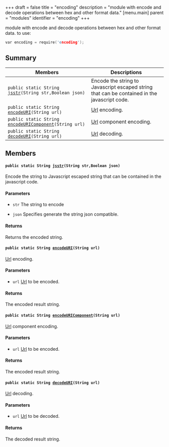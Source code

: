 +++
draft = false
title = "encoding"
description = "module with encode and decode operations between hex and other format data."
[menu.main]
parent = "modules"
identifier = "encoding"
+++

module with encode and decode operations between hex and other format data. to use:

```cpp
var encoding = require('encoding');
```

## Summary

 Members                        | Descriptions                                
--------------------------------|---------------------------------------------
`public static String `[`jsstr`](#db/da8/namespaceencoding_1a52dcd9025eabd9af6a9f5e318f7566fa)`(String str,Boolean json)`            | Encode the string to Javascript escaped string that can be contained in the javascript code.
`public static String `[`encodeURI`](#db/da8/namespaceencoding_1adb05f8f3455536f38d2ee61484f3f2b5)`(String url)`            | [Url](#dd/d23/interfaceUrl) encoding.
`public static String `[`encodeURIComponent`](#db/da8/namespaceencoding_1a80b109e00081be72ca81ac4f9f033fb6)`(String url)`            | [Url](#dd/d23/interfaceUrl) component encoding.
`public static String `[`decodeURI`](#db/da8/namespaceencoding_1aeb50ecb378e2b4da3d3a5b0ba24c6907)`(String url)`            | [Url](#dd/d23/interfaceUrl) decoding.

## Members

#### `public static String `[`jsstr`](#db/da8/namespaceencoding_1a52dcd9025eabd9af6a9f5e318f7566fa)`(String str,Boolean json)` 

Encode the string to Javascript escaped string that can be contained in the javascript code.

#### Parameters
* `str` The string to encode 

* `json` Specifies generate the string json compatible. 

#### Returns
Returns the encoded string.

#### `public static String `[`encodeURI`](#db/da8/namespaceencoding_1adb05f8f3455536f38d2ee61484f3f2b5)`(String url)` 

[Url](#dd/d23/interfaceUrl) encoding.

#### Parameters
* `url` [Url](#dd/d23/interfaceUrl) to be encoded. 

#### Returns
The encoded result string.

#### `public static String `[`encodeURIComponent`](#db/da8/namespaceencoding_1a80b109e00081be72ca81ac4f9f033fb6)`(String url)` 

[Url](#dd/d23/interfaceUrl) component encoding.

#### Parameters
* `url` [Url](#dd/d23/interfaceUrl) to be encoded. 

#### Returns
The encoded result string.

#### `public static String `[`decodeURI`](#db/da8/namespaceencoding_1aeb50ecb378e2b4da3d3a5b0ba24c6907)`(String url)` 

[Url](#dd/d23/interfaceUrl) decoding.

#### Parameters
* `url` [Url](#dd/d23/interfaceUrl) to be decoded. 

#### Returns
The decoded result string.

